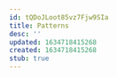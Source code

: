 ```yaml
---
id: tQDoJLoot85vz7Fjw9SIa
title: Patterns
desc: ''
updated: 1634718415268
created: 1634718415268
stub: true
---
```



